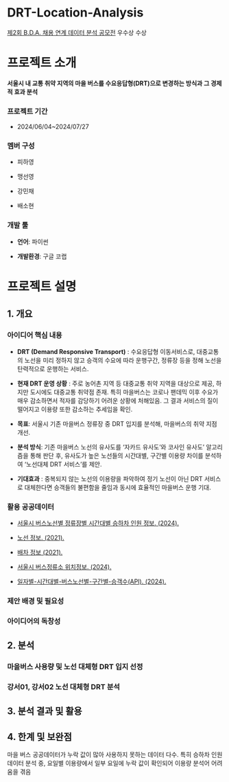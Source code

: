 # DRT-Location-Analysis
[제2회 B.D.A. 채용 연계 데이터 분석 공모전](https://cerulean-cord-e77.notion.site/2-B-D-A-9c6d89fccccf4ccf8079e5570d854a19) 우수상 수상



# 프로젝트 소개
**서울시 내 교통 취약 지역의 마을 버스를 수요응답형(DRT)으로 변경하는 방식과 그 경제적 효과 분석**
### 프로젝트 기간
* 2024/06/04~2024/07/27
### 멤버 구성
* 피하영

* 맹선영

* 강민채

* 배소현

### 개발 툴
* **언어**: 파이썬

* **개발환경**: 구글 코랩




# 프로젝트 설명

## 1. 개요
### 아이디어 핵심 내용
- <b> DRT (Demand Responsive Transport)</b> : 수요응답형 이동서비스로, 대중교통의 노선을 미리 정하지 않고 승객의 수요에 따라 운행구간, 정류장 등을 정해 노선을 탄력적으로 운행하는 서비스. 

- <b>현재 DRT 운영 상황</b> :  주로 농어촌 지역 등 대중교통 취약 지역을 대상으로 제공, 하지만 도시에도 대중교통 취약점 존재. 특히 마을버스는 코로나 팬데믹 이후 수요가 매우 감소하면서 적자를 감당하기 어려운 상황에 처해있음. 그 결과 서비스의 질이 떨어지고 이용량 또한 감소하는 추세임을 확인. 

- <b>목표</b>: 서울시 기존 마을버스 정류장 중 DRT 입지를 분석해, 마을버스의 취약 지점 개선. 

- <b>분석 방식</b>: 기존 마을버스 노선의 유사도를 ‘자카드 유사도’와 코사인 유사도’ 알고리즘을 통해 판단 후, 유사도가 높은 노선들의 시간대별, 구간별 이용량 차이를 분석하여 ‘노선대체 DRT 서비스’를 제안. 

- <b>기대효과</b> : 중복되지 않는 노선의 이용량을 파악하여 정기 노선이 아닌 DRT 서비스로 대체한다면 승객들의 불편함을 줄임과 동시에 효율적인 마을버스 운행 기대.
  
### 활용 공공데이터
* [서울시 버스노선별 정류장별 시간대별 승하차 인원 정보. (2024).](https://data.seoul.go.kr/dataList/OA-12913/S/1/datasetView.do)

* [노선 정보. (2021).](https://t-data.seoul.go.kr/dataprovide/trafficdataviewfile.do?data_id=53)

* [배차 정보 (2021).](https://t-data.seoul.go.kr/dataprovide/trafficdataviewfile.do?data_id=72)

* [서울시 버스정류소 위치정보. (2024).](https://data.seoul.go.kr/dataList/OA-15067/S/1/datasetView.do)

* [일자별-시간대별-버스노선별-구간별-승객수(API). (2024).](https://t-data.seoul.go.kr/dataprovide/trafficdataviewopenapi.do?data_id=1025)
### 제안 배경 및 필요성
### 아이디어의 독창성


## 2. 분석
### 마을버스 사용량 및 노선 대체형 DRT 입지 선정
### 강서01, 강서02 노선 대체형 DRT 분석


## 3. 분석 결과 및 활용


## 4. 한계 및 보완점
  마을 버스 공공데이터가 누락 값이 많아 사용하지 못하는 데이터 다수. 특히 승하차 인원 데이터 분석 중, 요일별 이용량에서 일부 요일에 누락 값이 확인되어 이용량 분석어 어려움을 겪음



